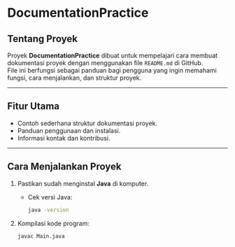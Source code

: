 # DocumentationPractice

## Tentang Proyek
Proyek **DocumentationPractice** dibuat untuk mempelajari cara membuat dokumentasi proyek dengan menggunakan file `README.md` di GitHub.  
File ini berfungsi sebagai panduan bagi pengguna yang ingin memahami fungsi, cara menjalankan, dan struktur proyek.

---

## Fitur Utama
- Contoh sederhana struktur dokumentasi proyek.
- Panduan penggunaan dan instalasi.
- Informasi kontak dan kontribusi.

---

## Cara Menjalankan Proyek

1. Pastikan sudah menginstal **Java** di komputer.
   - Cek versi Java:
     ```bash
     java -version
     ```

2. Kompilasi kode program:
   ```bash
   javac Main.java
